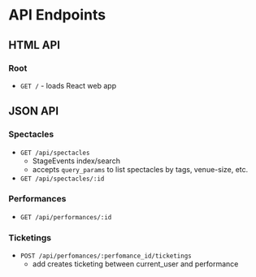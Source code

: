 # API Endpoints

## HTML API

### Root

- `GET /` - loads React web app

## JSON API

### Spectacles

- `GET /api/spectacles`
  - StageEvents index/search
  - accepts `query_params` to list spectacles by tags, venue-size, etc.
- `GET /api/spectacles/:id`

### Performances

- `GET /api/performances/:id`

### Ticketings
- `POST /api/perfomances/:perfomance_id/ticketings`
  - add creates ticketing between current_user and performance
